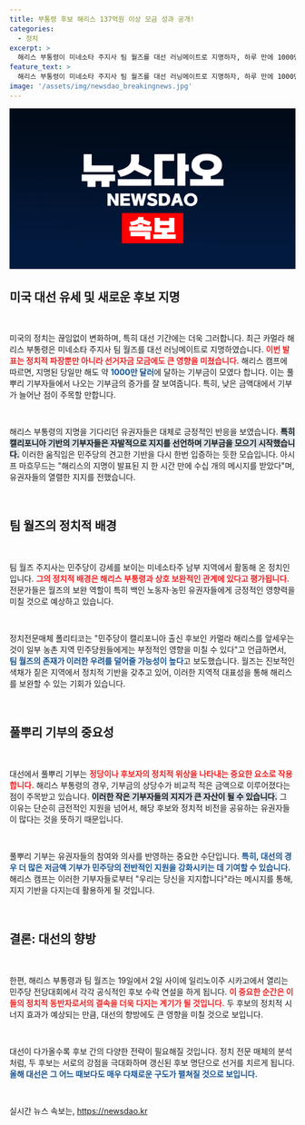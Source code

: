 ```yaml
---
title: 부통령 후보 해리스 137억원 이상 모금 성과 공개!
categories:
  - 정치
excerpt: >
  해리스 부통령이 미네소타 주지사 팀 월즈를 대선 러닝메이트로 지명하자, 하루 만에 1000만 달러가 넘는 후원이 몰렸다! 그러나 그의 선택이 민주당의 미래에 어떤 영향을 미칠지 주목된다. 클릭해 더 알아보세요!
feature_text: >
  해리스 부통령이 미네소타 주지사 팀 월즈를 대선 러닝메이트로 지명하자, 하루 만에 1000만 달러가 넘는 후원이 몰렸다! 그러나 그의 선택이 민주당의 미래에 어떤 영향을 미칠지 주목된다. 클릭해 더 알아보세요!
image: '/assets/img/newsdao_breakingnews.jpg'
---
```


<p><img src="/assets/img/newsdao_breakingnews.jpg" alt="ontimetimes 속보" /></p>

<h2 data-ke-size="size26">미국 대선 유세 및 새로운 후보 지명</h2>

<p data-ke-size="size16">&nbsp;</p>

<p data-ke-size="size16">미국의 정치는 끊임없이 변화하며, 특히 대선 기간에는 더욱 그러합니다. 최근 카멀라 해리스 부통령은 미네소타 주지사 팀 월즈를 대선 러닝메이트로 지명하였습니다. <b><span style="color: #ee2323;">이번 발표는 정치적 파장뿐만 아니라 선거자금 모금에도 큰 영향을 미쳤습니다.</span></b> 해리스 캠프에 따르면, 지명된 당일만 해도 약 <b><span style="color: #1a5490;">1000만 달러</span></b>에 달하는 기부금이 모였다 합니다. 이는 풀뿌리 기부자들에서 나오는 기부금의 증가를 잘 보여줍니다. 특히, 낮은 금액대에서 기부가 늘어난 점이 주목할 만합니다.</p>

<p data-ke-size="size16">&nbsp;</p>

<p>해리스 부통령의 지명을 기다리던 유권자들은 대체로 긍정적인 반응을 보였습니다. <b><span style="background-color: #21538527;">특히 캘리포니아 기반의 기부자들은 자발적으로 지지를 선언하며 기부금을 모으기 시작했습니다.</span></b> 이러한 움직임은 민주당의 견고한 기반을 다시 한번 입증하는 듯한 모습입니다. 아시프 마흐무드는 "해리스의 지명이 발표된 지 한 시간 만에 수십 개의 메시지를 받았다"며, 유권자들의 열렬한 지지를 전했습니다.</p></p>

<p data-ke-size="size16">&nbsp;</p>

<h2 data-ke-size="size26">팀 월즈의 정치적 배경</h2>

<p data-ke-size="size16">&nbsp;</p>

<p data-ke-size="size16">팀 월즈 주지사는 민주당이 강세를 보이는 미네소타주 남부 지역에서 활동해 온 정치인입니다. <b><span style="color: #ee2323;">그의 정치적 배경은 해리스 부통령과 상호 보완적인 관계에 있다고 평가됩니다.</span></b> 전문가들은 월즈의 보완 역할이 특히 백인 노동자·농민 유권자들에게 긍정적인 영향력을 미칠 것으로 예상하고 있습니다.</p>

<p data-ke-size="size16">&nbsp;</p>

<p>정치전문매체 폴리티코는 "민주당이 캘리포니아 출신 후보인 카멀라 해리스를 앞세우는 것이 일부 농촌 지역 민주당원들에게는 부정적인 영향을 미칠 수 있다"고 언급하면서, <b><span style="color: #1a5490;">팀 월즈의 존재가 이러한 우려를 덜어줄 가능성이 높다</span></b>고 보도했습니다. 월즈는 진보적인 색채가 짙은 지역에서 정치적 기반을 갖추고 있어, 이러한 지역적 대표성을 통해 해리스를 보완할 수 있는 기회가 있습니다.</p></p>

<p data-ke-size="size16">&nbsp;</p>

<h2 data-ke-size="size26">풀뿌리 기부의 중요성</h2>

<p data-ke-size="size16">&nbsp;</p>

<p data-ke-size="size16">대선에서 풀뿌리 기부는 <b><span style="color: #ee2323;">정당이나 후보자의 정치적 위상을 나타내는 중요한 요소로 작용합니다.</span></b> 해리스 부통령의 경우, 기부금의 상당수가 비교적 적은 금액으로 이루어졌다는 점이 주목받고 있습니다. <b><span style="background-color: #21538527;">이러한 작은 기부자들의 지지가 큰 자산이 될 수 있습니다.</span></b> 그 이유는 단순히 금전적인 지원을 넘어서, 해당 후보와 정치적 비전을 공유하는 유권자들이 많다는 것을 뜻하기 때문입니다.</p>

<p data-ke-size="size16">&nbsp;</p>

<p>풀뿌리 기부는 유권자들의 참여와 의사를 반영하는 중요한 수단입니다. <b><span style="color: #1a5490;">특히, 대선의 경우 더 많은 저금액 기부가 민주당의 전반적인 지원을 강화시키는 데 기여할 수 있습니다.</span></b> 해리스 캠프는 이러한 기부자들로부터 "우리는 당신을 지지합니다"라는 메시지를 통해, 지지 기반을 다지는데 활용하게 될 것입니다.</p></p>

<p data-ke-size="size16">&nbsp;</p>

<h2 data-ke-size="size26">결론: 대선의 향방</h2>

<p data-ke-size="size16">&nbsp;</p>

<p data-ke-size="size16">한편, 해리스 부통령과 팀 월즈는 19일에서 2일 사이에 일리노이주 시카고에서 열리는 민주당 전당대회에서 각각 공식적인 후보 수락 연설을 하게 됩니다. <b><span style="color: #ee2323;">이 중요한 순간은 이들의 정치적 동반자로서의 결속을 더욱 다지는 계기가 될 것입니다.</span></b> 두 후보의 정치적 시너지 효과가 예상되는 만큼, 대선의 향방에도 큰 영향을 미칠 것으로 보입니다.</p>

<p data-ke-size="size16">&nbsp;</p>

<p data-ke-size="size16">대선이 다가올수록 후보 간의 다양한 전략이 필요해질 것입니다. 정치 전문 매체의 분석처럼, 두 후보는 서로의 강점을 극대화하며 갱신된 후보 명단으로 선거를 치르게 됩니다. <b><span style="color: #1a5490;">올해 대선은 그 어느 때보다도 매우 다채로운 구도가 펼쳐질 것으로 보입니다.</span></b></p>

<p data-ke-size="size16">&nbsp;</p>
실시간 뉴스 속보는, <a href="https://newsdao.kr" rel="dofollow">https://newsdao.kr</a>


